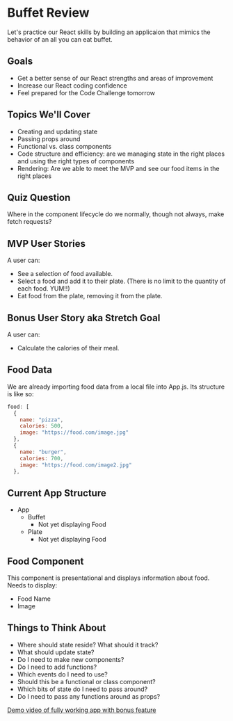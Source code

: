 # Buffet Review
Let's practice our React skills by building an applicaion that mimics the behavior of an all you can eat buffet.

## Goals
- Get a better sense of our React strengths and areas of improvement
- Increase our React coding confidence
- Feel prepared for the Code Challenge tomorrow

## Topics We'll Cover
- Creating and updating state
- Passing props around
- Functional vs. class components
- Code structure and efficiency: are we managing state in the right places and using the right types of components
- Rendering: Are we able to meet the MVP and see our food items in the right places

## Quiz Question
Where in the component lifecycle do we normally, though not always, make fetch requests?

## MVP User Stories
A user can: 

* See a selection of food available.
* Select a food and add it to their plate. (There is no limit to the quantity of each food. YUM!!)
* Eat food from the plate, removing it from the plate.

## Bonus User Story aka Stretch Goal
A user can:

* Calculate the calories of their meal.

## Food Data
We are already importing food data from a local file into App.js. Its structure is like so:
```javascript
food: [
  {
    name: "pizza",
    calories: 500,
    image: "https://food.com/image.jpg"
  },
  {
    name: "burger",
    calories: 700,
    image: "https://food.com/image2.jpg"
  },
```

## Current App Structure
- App
  - Buffet
    - Not yet displaying Food
  - Plate
    - Not yet displaying Food

## Food Component
This component is presentational and displays information about food. Needs to display:
- Food Name
- Image

## Things to Think About
- Where should state reside? What should it track?
- What should update state?
- Do I need to make new components?
- Do I need to add functions?
- Which events do I need to use?
- Should this be a functional or class component?
- Which bits of state do I need to pass around? 
- Do I need to pass any functions around as props?

[Demo video of fully working app with bonus feature](https://youtu.be/QEY9508Kiks)

